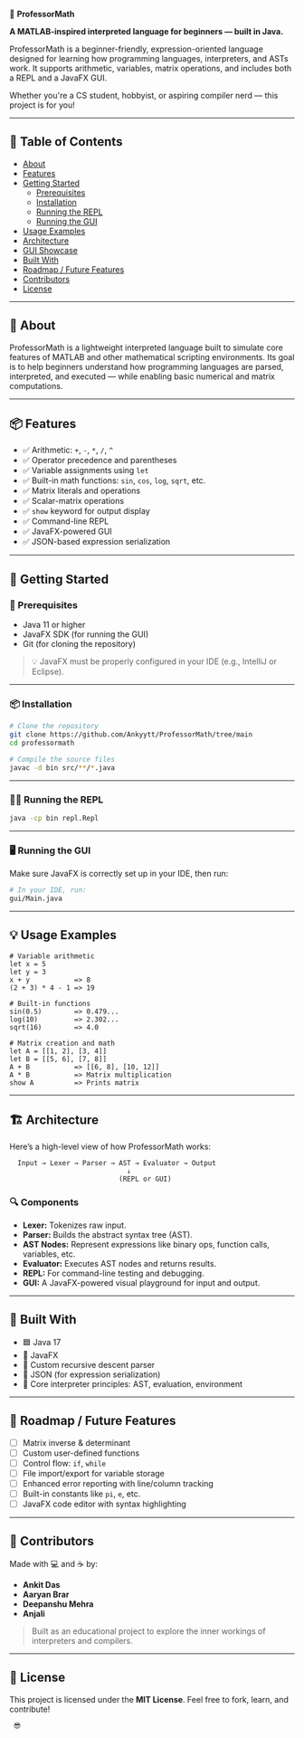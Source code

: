 🧮 **ProfessorMath**

**A MATLAB-inspired interpreted language for beginners — built in Java.**

ProfessorMath is a beginner-friendly, expression-oriented language designed for learning how programming languages, interpreters, and ASTs work. It supports arithmetic, variables, matrix operations, and includes both a REPL and a JavaFX GUI.

Whether you're a CS student, hobbyist, or aspiring compiler nerd — this project is for you!

---

## 📖 Table of Contents

- [About](#about)
- [Features](#features)
- [Getting Started](#getting-started)
  - [Prerequisites](#prerequisites)
  - [Installation](#installation)
  - [Running the REPL](#running-the-repl)
  - [Running the GUI](#running-the-gui)
- [Usage Examples](#usage-examples)
- [Architecture](#architecture)
- [GUI Showcase](#gui-showcase)
- [Built With](#built-with)
- [Roadmap / Future Features](#roadmap--future-features)
- [Contributors](#contributors)
- [License](#license)

---

## 📖 About

ProfessorMath is a lightweight interpreted language built to simulate core features of MATLAB and other mathematical scripting environments. Its goal is to help beginners understand how programming languages are parsed, interpreted, and executed — while enabling basic numerical and matrix computations.

---

## 📦 Features

- ✅ Arithmetic: `+`, `-`, `*`, `/`, `^`
- ✅ Operator precedence and parentheses
- ✅ Variable assignments using `let`
- ✅ Built-in math functions: `sin`, `cos`, `log`, `sqrt`, etc.
- ✅ Matrix literals and operations
- ✅ Scalar-matrix operations
- ✅ `show` keyword for output display
- ✅ Command-line REPL
- ✅ JavaFX-powered GUI
- ✅ JSON-based expression serialization

---

## 🚀 Getting Started

### 🔧 Prerequisites

- Java 11 or higher
- JavaFX SDK (for running the GUI)
- Git (for cloning the repository)

> 💡 JavaFX must be properly configured in your IDE (e.g., IntelliJ or Eclipse).

---

### 📦 Installation

```bash
# Clone the repository
git clone https://github.com/Ankyytt/ProfessorMath/tree/main
cd professormath

# Compile the source files
javac -d bin src/**/*.java
````

---

### 🧑‍💻 Running the REPL

```bash
java -cp bin repl.Repl
```

---

### 🖥️ Running the GUI

Make sure JavaFX is correctly set up in your IDE, then run:

```bash
# In your IDE, run:
gui/Main.java
```

---

## 💡 Usage Examples

```plaintext
# Variable arithmetic
let x = 5
let y = 3
x + y           => 8
(2 + 3) * 4 - 1 => 19

# Built-in functions
sin(0.5)        => 0.479...
log(10)         => 2.302...
sqrt(16)        => 4.0

# Matrix creation and math
let A = [[1, 2], [3, 4]]
let B = [[5, 6], [7, 8]]
A + B           => [[6, 8], [10, 12]]
A * B           => Matrix multiplication
show A          => Prints matrix
```

---

## 🏗️ Architecture

Here’s a high-level view of how ProfessorMath works:

```
  Input → Lexer → Parser → AST → Evaluator → Output
                             ↓
                           (REPL or GUI)
```

### 🔍 Components

* **Lexer:** Tokenizes raw input.
* **Parser:** Builds the abstract syntax tree (AST).
* **AST Nodes:** Represent expressions like binary ops, function calls, variables, etc.
* **Evaluator:** Executes AST nodes and returns results.
* **REPL:** For command-line testing and debugging.
* **GUI:** A JavaFX-powered visual playground for input and output.

---

## 🧰 Built With

* 🟦 Java 17
* 🎨 JavaFX
* 🔁 Custom recursive descent parser
* 🔧 JSON (for expression serialization)
* 🧠 Core interpreter principles: AST, evaluation, environment

---

## 🧠 Roadmap / Future Features

* [ ] Matrix inverse & determinant
* [ ] Custom user-defined functions
* [ ] Control flow: `if`, `while`
* [ ] File import/export for variable storage
* [ ] Enhanced error reporting with line/column tracking
* [ ] Built-in constants like `pi`, `e`, etc.
* [ ] JavaFX code editor with syntax highlighting

---

## 👥 Contributors

Made with 💻 and ☕ by:

* **Ankit Das**
* **Aaryan Brar**
* **Deepanshu Mehra**
* **Anjali**

> Built as an educational project to explore the inner workings of interpreters and compilers.

---

## 📜 License

This project is licensed under the **MIT License**.
Feel free to fork, learn, and contribute!

```
 😎
```

